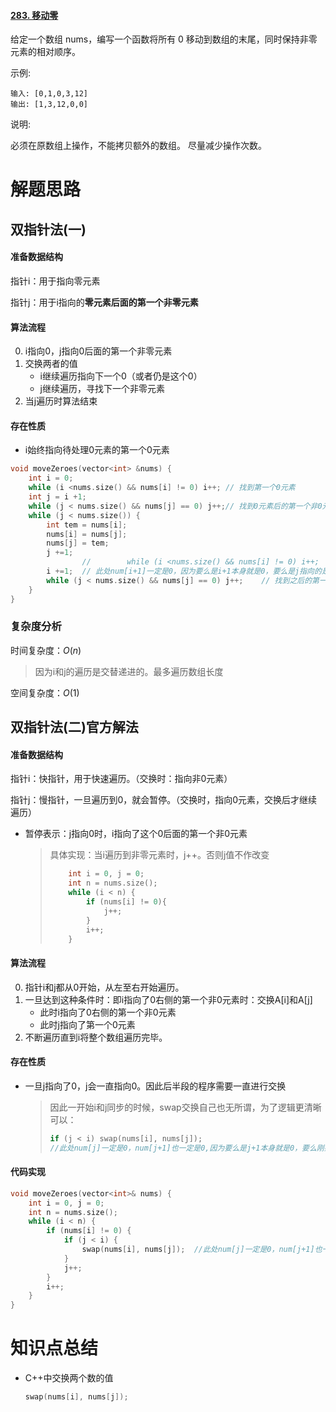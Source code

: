 #### [283. 移动零](https://leetcode-cn.com/problems/move-zeroes/)

给定一个数组 nums，编写一个函数将所有 0 移动到数组的末尾，同时保持非零元素的相对顺序。

示例:

```
输入: [0,1,0,3,12]
输出: [1,3,12,0,0]
```


说明:

必须在原数组上操作，不能拷贝额外的数组。
尽量减少操作次数。

# 解题思路

## 双指针法(一)

#### 准备数据结构

指针i：用于指向零元素

指针j：用于i指向的**零元素后面的第一个非零元素**

#### 算法流程

0. i指向0，j指向0后面的第一个非零元素
1. 交换两者的值
   - i继续遍历指向下一个0（或者仍是这个0）
   - j继续遍历，寻找下一个非零元素
2. 当j遍历时算法结束

#### 存在性质

- i始终指向待处理0元素的第一个0元素

```c++
void moveZeroes(vector<int> &nums) {
    int i = 0;
    while (i <nums.size() && nums[i] != 0) i++;	// 找到第一个0元素
    int j = i +1;
    while (j < nums.size() && nums[j] == 0) j++;// 找到0元素后的第一个非0元素
    while (j < nums.size()) {
        int tem = nums[i];
        nums[i] = nums[j];
        nums[j] = tem;
        j +=1;
                //        while (i <nums.size() && nums[i] != 0) i++;  等价于 i+=1;
        i +=1;  // 此处num[i+1]一定是0，因为要么是i+1本身就是0，要么是j指向的是i+1,刚好交换了值。
        while (j < nums.size() && nums[j] == 0) j++;	// 找到之后的第一个非0元素
    }
}
```

### 复杂度分析

时间复杂度：$O(n)$

> 因为i和j的遍历是交替递进的。最多遍历数组长度

空间复杂度：$O(1)$



## 双指针法(二)官方解法

#### 准备数据结构

指针i：快指针，用于快速遍历。（交换时：指向非0元素）

指针j：慢指针，一旦遍历到0，就会暂停。（交换时，指向0元素，交换后才继续遍历）

- 暂停表示：j指向0时，i指向了这个0后面的第一个非0元素

  > 具体实现：当i遍历到非零元素时，j++。否则j值不作改变
  >
  > ```c++
  >     int i = 0, j = 0;
  >     int n = nums.size();
  >     while (i < n) {
  >         if (nums[i] != 0){
  >             j++;
  >         }
  >         i++;
  >     }
  > ```

#### 算法流程

0. 指针i和j都从0开始，从左至右开始遍历。
1. 一旦达到这种条件时：即i指向了0右侧的第一个非0元素时：交换A[i]和A[j]
   - 此时i指向了0右侧的第一个非0元素
   - 此时j指向了第一个0元素
2. 不断遍历直到i将整个数组遍历完毕。

#### 存在性质

- 一旦j指向了0，j会一直指向0。因此后半段的程序需要一直进行交换

  > 因此一开始i和j同步的时候，swap交换自己也无所谓，为了逻辑更清晰可以：
  >
  > ```c++
  > if (j < i) swap(nums[i], nums[j]);
  > //此处num[j]一定是0，num[j+1]也一定是0,因为要么是j+1本身就是0，要么刚好交换了值后是0
  > ```

#### 代码实现

```c++
void moveZeroes(vector<int>& nums) {
    int i = 0, j = 0;
    int n = nums.size();
    while (i < n) {
        if (nums[i] != 0) {
            if (j < i) {
                swap(nums[i], nums[j]);  //此处num[j]一定是0，num[j+1]也一定是0,因为要么是j+1本身就是0，要么刚好交换了值后是0
            }
            j++;
        }
        i++;
    }
}
```



# 知识点总结

- C++中交换两个数的值

  ```c++
  swap(nums[i], nums[j]);
  ```

  



